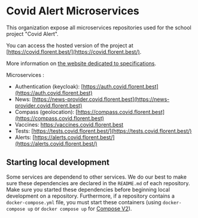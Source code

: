 # Covid Alert Microservices

This organization expose all microservices repositories used for the school project "Covid Alert".

You can access the hosted version of the project at [https://covid.florent.best/](https://covid.florent.best/).

More information on [the website dedicated to specifications](https://covid-alert-microservices.github.io/specs/).

Microservices :
- Authentication (keycloak): [https://auth.covid.florent.best](https://auth.covid.florent.best)
- News: [https://news-provider.covid.florent.best](https://news-provider.covid.florent.best)
- Compass (geolocation): [https://compass.covid.florent.best](https://compass.covid.florent.best)
- Vaccines: [https:/vaccines.covid.florent.best](https:/vaccines.covid.florent.best)
- Tests: [https://tests.covid.florent.best/](https://tests.covid.florent.best/)
- Alerts: [https://alerts.covid.florent.best/](https://alerts.covid.florent.best/)

## Starting local development

Some services are dependend to other services. We do our best to make sure these dependencies are declared in the `README.md` of each repository. Make sure you started these dependencies before beginning local development on a repository. Furthermore, if a repository contains a `docker-compose.yml` file, you must start these containers (using `docker-compose up` or `docker compose up` for [Compose V2](https://docs.docker.com/compose/cli-command/)).
